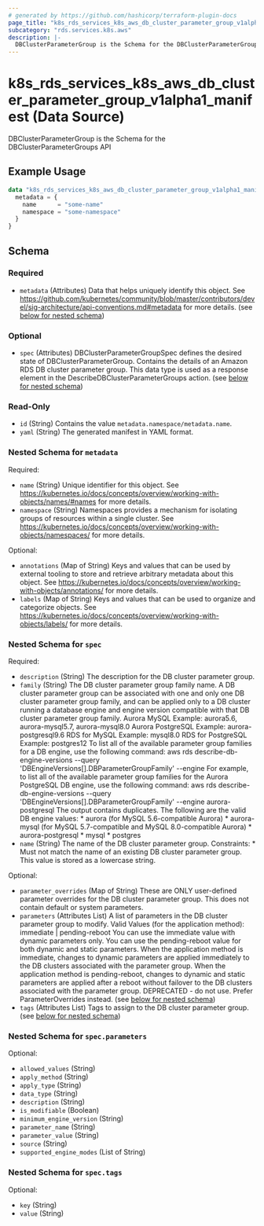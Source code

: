 ```yaml
---
# generated by https://github.com/hashicorp/terraform-plugin-docs
page_title: "k8s_rds_services_k8s_aws_db_cluster_parameter_group_v1alpha1_manifest Data Source - terraform-provider-k8s"
subcategory: "rds.services.k8s.aws"
description: |-
  DBClusterParameterGroup is the Schema for the DBClusterParameterGroups API
---
```


# k8s_rds_services_k8s_aws_db_cluster_parameter_group_v1alpha1_manifest (Data Source)

DBClusterParameterGroup is the Schema for the DBClusterParameterGroups API

## Example Usage

```terraform
data "k8s_rds_services_k8s_aws_db_cluster_parameter_group_v1alpha1_manifest" "example" {
  metadata = {
    name      = "some-name"
    namespace = "some-namespace"
  }
}
```

<!-- schema generated by tfplugindocs -->
## Schema

### Required

- `metadata` (Attributes) Data that helps uniquely identify this object. See https://github.com/kubernetes/community/blob/master/contributors/devel/sig-architecture/api-conventions.md#metadata for more details. (see [below for nested schema](#nestedatt--metadata))

### Optional

- `spec` (Attributes) DBClusterParameterGroupSpec defines the desired state of DBClusterParameterGroup.  Contains the details of an Amazon RDS DB cluster parameter group.  This data type is used as a response element in the DescribeDBClusterParameterGroups action. (see [below for nested schema](#nestedatt--spec))

### Read-Only

- `id` (String) Contains the value `metadata.namespace/metadata.name`.
- `yaml` (String) The generated manifest in YAML format.

<a id="nestedatt--metadata"></a>
### Nested Schema for `metadata`

Required:

- `name` (String) Unique identifier for this object. See https://kubernetes.io/docs/concepts/overview/working-with-objects/names/#names for more details.
- `namespace` (String) Namespaces provides a mechanism for isolating groups of resources within a single cluster. See https://kubernetes.io/docs/concepts/overview/working-with-objects/namespaces/ for more details.

Optional:

- `annotations` (Map of String) Keys and values that can be used by external tooling to store and retrieve arbitrary metadata about this object. See https://kubernetes.io/docs/concepts/overview/working-with-objects/annotations/ for more details.
- `labels` (Map of String) Keys and values that can be used to organize and categorize objects. See https://kubernetes.io/docs/concepts/overview/working-with-objects/labels/ for more details.


<a id="nestedatt--spec"></a>
### Nested Schema for `spec`

Required:

- `description` (String) The description for the DB cluster parameter group.
- `family` (String) The DB cluster parameter group family name. A DB cluster parameter group can be associated with one and only one DB cluster parameter group family, and can be applied only to a DB cluster running a database engine and engine version compatible with that DB cluster parameter group family.  Aurora MySQL  Example: aurora5.6, aurora-mysql5.7, aurora-mysql8.0  Aurora PostgreSQL  Example: aurora-postgresql9.6  RDS for MySQL  Example: mysql8.0  RDS for PostgreSQL  Example: postgres12  To list all of the available parameter group families for a DB engine, use the following command:  aws rds describe-db-engine-versions --query 'DBEngineVersions[].DBParameterGroupFamily' --engine <engine>  For example, to list all of the available parameter group families for the Aurora PostgreSQL DB engine, use the following command:  aws rds describe-db-engine-versions --query 'DBEngineVersions[].DBParameterGroupFamily' --engine aurora-postgresql  The output contains duplicates.  The following are the valid DB engine values:  * aurora (for MySQL 5.6-compatible Aurora)  * aurora-mysql (for MySQL 5.7-compatible and MySQL 8.0-compatible Aurora)  * aurora-postgresql  * mysql  * postgres
- `name` (String) The name of the DB cluster parameter group.  Constraints:  * Must not match the name of an existing DB cluster parameter group.  This value is stored as a lowercase string.

Optional:

- `parameter_overrides` (Map of String) These are ONLY user-defined parameter overrides for the DB cluster parameter group. This does not contain default or system parameters.
- `parameters` (Attributes List) A list of parameters in the DB cluster parameter group to modify.  Valid Values (for the application method): immediate | pending-reboot  You can use the immediate value with dynamic parameters only. You can use the pending-reboot value for both dynamic and static parameters.  When the application method is immediate, changes to dynamic parameters are applied immediately to the DB clusters associated with the parameter group. When the application method is pending-reboot, changes to dynamic and static parameters are applied after a reboot without failover to the DB clusters associated with the parameter group.  DEPRECATED - do not use.  Prefer ParameterOverrides instead. (see [below for nested schema](#nestedatt--spec--parameters))
- `tags` (Attributes List) Tags to assign to the DB cluster parameter group. (see [below for nested schema](#nestedatt--spec--tags))

<a id="nestedatt--spec--parameters"></a>
### Nested Schema for `spec.parameters`

Optional:

- `allowed_values` (String)
- `apply_method` (String)
- `apply_type` (String)
- `data_type` (String)
- `description` (String)
- `is_modifiable` (Boolean)
- `minimum_engine_version` (String)
- `parameter_name` (String)
- `parameter_value` (String)
- `source` (String)
- `supported_engine_modes` (List of String)


<a id="nestedatt--spec--tags"></a>
### Nested Schema for `spec.tags`

Optional:

- `key` (String)
- `value` (String)
